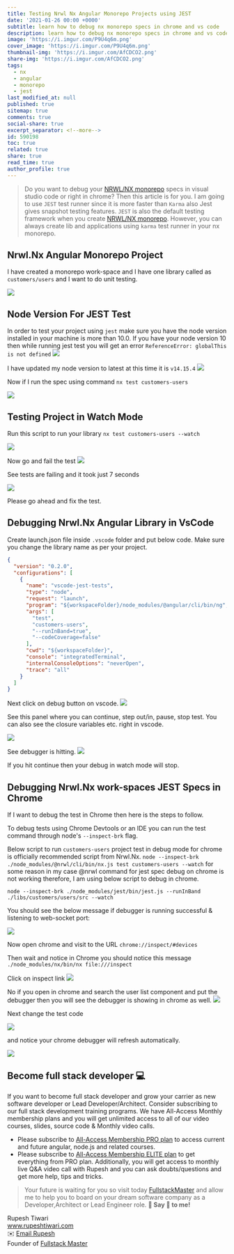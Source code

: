 ```yaml
---
title: Testing Nrwl Nx Angular Monorepo Projects using JEST
date: '2021-01-26 00:00 +0000'
subtitle: learn how to debug nx monorepo specs in chrome and vs code
description: learn how to debug nx monorepo specs in chrome and vs code
image: 'https://i.imgur.com/P9U4q6m.png'
cover_image: 'https://i.imgur.com/P9U4q6m.png'
thumbnail-img: 'https://i.imgur.com/AfCDCO2.png'
share-img: 'https://i.imgur.com/AfCDCO2.png'
tags:
  - nx
  - angular
  - monorepo
  - jest
last_modified_at: null
published: true
sitemap: true
comments: true
social-share: true
excerpt_separator: <!--more-->
id: 590198
toc: true
related: true
share: true
read_time: true
author_profile: true
---
```


> Do you want to debug your [NRWL/NX monorepo](https://nx.dev/) specs in visual
> studio code or right in chrome? Then this article is for you. I am going to
> use `JEST` test runner since it is more faster than `Karma` also Jest gives
> snapshot testing features. `JEST` is also the default testing framework when
> you create [NRWL/NX monorepo](https://nx.dev/). However, you can always create
> lib and applications using `karma` test runner in your nx monorepo.

## Nrwl.Nx Angular Monorepo Project

I have created a monorepo work-space and I have one library called as
`customers/users` and I want to do unit testing.

![](https://i.imgur.com/J04LNHO.png)

## Node Version For JEST Test

In order to test your project using `jest` make sure you have the node version
installed in your machine is more than 10.0. If you have your node version 10
then while running jest test you will get an error
`ReferenceError: globalThis is not defined` ![](https://i.imgur.com/0HBpljW.png)

I have updated my node version to latest at this time it is `v14.15.4`
![](https://i.imgur.com/RQ7M9ID.png)

Now if I run the spec using command `nx test customers-users`

![](https://i.imgur.com/B3YXZO1.png)

## Testing Project in Watch Mode

Run this script to run your library `nx test customers-users --watch`

![](https://i.imgur.com/AzXpuyi.png)

Now go and fail the test ![](https://i.imgur.com/xG9Yedk.png)

See tests are failing and it took just 7 seconds

![](https://i.imgur.com/2m4yyvX.png)

Please go ahead and fix the test.

## Debugging Nrwl.Nx Angular Library in VsCode

Create launch.json file inside `.vscode` folder and put below code. Make sure
you change the library name as per your project.

```json
{
  "version": "0.2.0",
  "configurations": [
    {
      "name": "vscode-jest-tests",
      "type": "node",
      "request": "launch",
      "program": "${workspaceFolder}/node_modules/@angular/cli/bin/ng",
      "args": [
        "test",
        "customers-users",
        "--runInBand=true",
        "--codeCoverage=false"
      ],
      "cwd": "${workspaceFolder}",
      "console": "integratedTerminal",
      "internalConsoleOptions": "neverOpen",
      "trace": "all"
    }
  ]
}
```

Next click on debug button on vscode. ![](https://i.imgur.com/1ynnvVj.png)

See this panel where you can continue, step out/in, pause, stop test. You can
also see the closure variables etc. right in vscode.

![](https://i.imgur.com/JuO7vhw.png)

See debugger is hitting. ![](https://i.imgur.com/rRsdRqO.png)

If you hit continue then your debug in watch mode will stop.

## Debugging Nrwl.Nx work-spaces JEST Specs in Chrome

If I want to debug the test in Chrome then here is the steps to follow.

To debug tests using Chrome Devtools or an IDE you can run the test command
through node's `--inspect-brk` flag.

Below script to run `customers-users` project test in debug mode for chrome is
officially recommended script from Nrwl.Nx.
`node --inspect-brk ./node_modules/@nrwl/cli/bin/nx.js test customers-users --watch`
for some reason in my case @nrwl command for jest spec debug on chrome is not
working therefore, I am using below script to debug in chrome.

`node --inspect-brk ./node_modules/jest/bin/jest.js --runInBand ./libs/customers/users/src --watch`

You should see the below message if debugger is running successful & listening
to web-socket port:

![](https://i.imgur.com/EQUF4jf.png)

Now open chrome and visit to the URL `chrome://inspect/#devices`

Then wait and notice in Chrome you should notice this message
`./node_modules/nx/bin/nx file:///inspect`

Click on inspect link ![](https://i.imgur.com/ahaKWeQ.png)

No if you open in chrome and search the user list component and put the debugger
then you will see the debugger is showing in chrome as well.
![](https://i.imgur.com/Tbx52XW.png)

Next change the test code

![](https://i.imgur.com/QIvpKjf.png)

and notice your chrome debugger will refresh automatically.

![](https://i.imgur.com/rx7bxrY.png)

## Become full stack developer 💻

If you want to become full stack developer and grow your carrier as new software
developer or Lead Developer/Architect. Consider subscribing to our full stack
development training programs. We have All-Access Monthly membership plans and
you will get unlimited access to all of our video courses, slides, source code &
Monthly video calls.

- Please subscribe to
  [All-Access Membership PRO plan](https://www.fullstackmaster.net/pro) to
  access current and future angular, node.js and related courses.
- Please subscribe to
  [All-Access Membership ELITE plan](https://www.fullstackmaster.net/elite) to
  get everything from PRO plan. Additionally, you will get access to monthly
  live Q&A video call with Rupesh and you can ask doubts/questions and get more
  help, tips and tricks.

> Your future is waiting for you so visit today
> [FullstackMaster](www.fullstackmaster.net) and allow me to help you to board
> on your dream software company as a Developer,Architect or Lead Engineer role.
> **💖 Say 👋 to me!**

<div> 
Rupesh Tiwari </div><div>
<a href="https://www.rupeshtiwari.com"> www.rupeshtiwari.com</a> </div><div>
✉️ <a href="mailto:rupesh.tiwari.info@gmail.com?subject=Hi"> Email Rupesh</a> </div><div>
Founder of <a href="https://www.fullstackmaster.net"> Fullstack Master</a></div><div>
</div>
